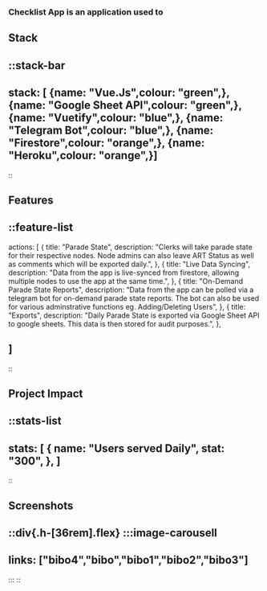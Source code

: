 ### Checklist App is an application used to 


## Stack
::stack-bar
---
stack: [
    {name: "Vue.Js",colour: "green",},
    {name: "Google Sheet API",colour: "green",},
    {name: "Vuetify",colour: "blue",},
    {name: "Telegram Bot",colour: "blue",},
    {name: "Firestore",colour: "orange",},
    {name: "Heroku",colour: "orange",}]
---
::

## Features
::feature-list
---
actions: [
  {
    title: "Parade State",
    description: "Clerks will take parade state for their respective nodes. Node admins can also leave ART Status as well as comments which will be exported daily.",
  },
  {
    title: "Live Data Syncing",
    description: "Data from the app is live-synced from firestore, allowing multiple nodes to use the app at the same time.",
  },
  {
    title: "On-Demand Parade State Reports",
    description: "Data from the app can be polled via a telegram bot for on-demand parade state reports. The bot can also be used for various adminstrative functions eg. Adding/Deleting Users",
  },
  {
    title: "Exports",
    description: "Daily Parade State is exported via Google Sheet API to google sheets. This data is then stored for audit purposes.",
  },
  
]
---
::


## Project Impact

::stats-list
---
stats: [
    {
        name: "Users served Daily",
        stat: "300",
    },
]
---
::

## Screenshots
::div{.h-[36rem].flex}
:::image-carousell
---
links: ["bibo4","bibo","bibo1","bibo2","bibo3"]
---
:::
::


